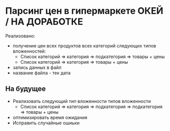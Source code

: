 Парсинг цен в гипермаркете ОКЕЙ / НА ДОРАБОТКЕ
===========================================
Реализовано:
* получение цен всех продуктов всех категорий следующих типов вложенностей:
  * Список категорий => категория => подкатегория => товары + цены
  * Список категорий => категория => товары + цены
* запись данных в файл
* название файла - тек дата

На будущее
---------------------
* Реализовать следующий тип вложенности типов вложенности
  * Список категорий => категория => подкатегория => подкатегория => товары + цены
 * оптимизировать время ожидания
 * Исправить случайные ошиьки
